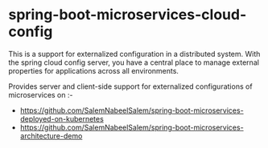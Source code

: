 # spring-boot-microservices-cloud-config
This is a support for externalized configuration in a distributed system. With the spring cloud config server, you have a central place to manage external properties for applications across all environments.

Provides server and client-side support for externalized configurations of microservices on :- 
* https://github.com/SalemNabeelSalem/spring-boot-microservices-deployed-on-kubernetes
* https://github.com/SalemNabeelSalem/spring-boot-microservices-architecture-demo
